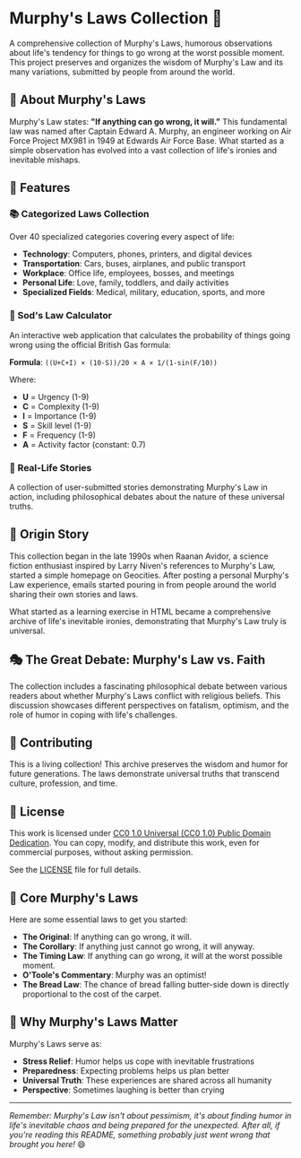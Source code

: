 # Murphy's Laws Collection 📜

A comprehensive collection of Murphy's Laws, humorous observations about life's tendency for things to go wrong at the worst possible moment. This project preserves and organizes the wisdom of Murphy's Law and its many variations, submitted by people from around the world.

## 🎯 About Murphy's Laws

Murphy's Law states: **"If anything can go wrong, it will."** This fundamental law was named after Captain Edward A. Murphy, an engineer working on Air Force Project MX981 in 1949 at Edwards Air Force Base. What started as a simple observation has evolved into a vast collection of life's ironies and inevitable mishaps.

## 🔧 Features

### 📚 Categorized Laws Collection
Over 40 specialized categories covering every aspect of life:
- **Technology**: Computers, phones, printers, and digital devices
- **Transportation**: Cars, buses, airplanes, and public transport
- **Workplace**: Office life, employees, bosses, and meetings
- **Personal Life**: Love, family, toddlers, and daily activities
- **Specialized Fields**: Medical, military, education, sports, and more

### 🧮 Sod's Law Calculator
An interactive web application that calculates the probability of things going wrong using the official British Gas formula:

**Formula**: `((U+C+I) × (10-S))/20 × A × 1/(1-sin(F/10))`

Where:
- **U** = Urgency (1-9)
- **C** = Complexity (1-9) 
- **I** = Importance (1-9)
- **S** = Skill level (1-9)
- **F** = Frequency (1-9)
- **A** = Activity factor (constant: 0.7)

### 📖 Real-Life Stories
A collection of user-submitted stories demonstrating Murphy's Law in action, including philosophical debates about the nature of these universal truths.

## 📜 Origin Story

This collection began in the late 1990s when Raanan Avidor, a science fiction enthusiast inspired by Larry Niven's references to Murphy's Law, started a simple homepage on Geocities. After posting a personal Murphy's Law experience, emails started pouring in from people around the world sharing their own stories and laws. 

What started as a learning exercise in HTML became a comprehensive archive of life's inevitable ironies, demonstrating that Murphy's Law truly is universal.

## 🎭 The Great Debate: Murphy's Law vs. Faith

The collection includes a fascinating philosophical debate between various readers about whether Murphy's Laws conflict with religious beliefs. This discussion showcases different perspectives on fatalism, optimism, and the role of humor in coping with life's challenges.

## 🤝 Contributing

This is a living collection! This archive preserves the wisdom and humor for future generations. The laws demonstrate universal truths that transcend culture, profession, and time.

## 📄 License

This work is licensed under [CC0 1.0 Universal (CC0 1.0) Public Domain Dedication](https://creativecommons.org/publicdomain/zero/1.0/). You can copy, modify, and distribute this work, even for commercial purposes, without asking permission.

See the [LICENSE](LICENSE) file for full details.

## 🎯 Core Murphy's Laws

Here are some essential laws to get you started:

- **The Original**: If anything can go wrong, it will.
- **The Corollary**: If anything just cannot go wrong, it will anyway.
- **The Timing Law**: If anything can go wrong, it will at the worst possible moment.
- **O'Toole's Commentary**: Murphy was an optimist!
- **The Bread Law**: The chance of bread falling butter-side down is directly proportional to the cost of the carpet.

## 🌟 Why Murphy's Laws Matter

Murphy's Laws serve as:
- **Stress Relief**: Humor helps us cope with inevitable frustrations
- **Preparedness**: Expecting problems helps us plan better
- **Universal Truth**: These experiences are shared across all humanity
- **Perspective**: Sometimes laughing is better than crying

---

*Remember: Murphy's Law isn't about pessimism, it's about finding humor in life's inevitable chaos and being prepared for the unexpected. After all, if you're reading this README, something probably just went wrong that brought you here!* 😄
